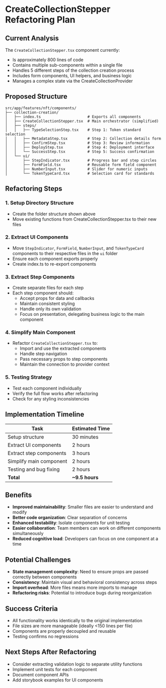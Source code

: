 # CreateCollectionStepper Refactoring Plan

## Current Analysis

The `CreateCollectionStepper.tsx` component currently:
- Is approximately 800 lines of code
- Contains multiple sub-components within a single file
- Handles 5 different steps of the collection creation process
- Includes form components, UI helpers, and business logic
- Manages a complex state via the CreateCollectionProvider

## Proposed Structure

```
src/app/features/nft/components/
├── collection-creation/
│   ├── index.ts                     # Exports all components
│   ├── CreateCollectionStepper.tsx  # Main orchestrator (simplified)
│   ├── steps/
│   │   ├── TypeSelectionStep.tsx    # Step 1: Token standard selection
│   │   ├── MetadataStep.tsx         # Step 2: Collection details form
│   │   ├── ConfirmStep.tsx          # Step 3: Review information
│   │   ├── DeployStep.tsx           # Step 4: Deployment interface
│   │   └── SuccessStep.tsx          # Step 5: Success confirmation
│   └── ui/
│       ├── StepIndicator.tsx        # Progress bar and step circles
│       ├── FormField.tsx            # Reusable form field component
│       ├── NumberInput.tsx          # Slider for numeric inputs
│       └── TokenTypeCard.tsx        # Selection card for standards
```

## Refactoring Steps

### 1. Setup Directory Structure
- Create the folder structure shown above
- Move existing functions from CreateCollectionStepper.tsx to their new files

### 2. Extract UI Components
- Move `StepIndicator`, `FormField`, `NumberInput`, and `TokenTypeCard` components to their respective files in the `ui` folder
- Ensure each component exports properly
- Create index.ts to re-export components

### 3. Extract Step Components
- Create separate files for each step
- Each step component should:
  - Accept props for data and callbacks
  - Maintain consistent styling
  - Handle only its own validation
  - Focus on presentation, delegating business logic to the main component

### 4. Simplify Main Component
- Refactor `CreateCollectionStepper.tsx` to:
  - Import and use the extracted components
  - Handle step navigation
  - Pass necessary props to step components
  - Maintain the connection to provider context

### 5. Testing Strategy
- Test each component individually
- Verify the full flow works after refactoring
- Check for any styling inconsistencies

## Implementation Timeline

| Task | Estimated Time |
|------|---------------|
| Setup structure | 30 minutes |
| Extract UI components | 2 hours |
| Extract step components | 3 hours |
| Simplify main component | 2 hours |
| Testing and bug fixing | 2 hours |
| **Total** | **~9.5 hours** |

## Benefits

- **Improved maintainability**: Smaller files are easier to understand and modify
- **Better code organization**: Clear separation of concerns
- **Enhanced testability**: Isolate components for unit testing
- **Easier collaboration**: Team members can work on different components simultaneously
- **Reduced cognitive load**: Developers can focus on one component at a time

## Potential Challenges

- **State management complexity**: Need to ensure props are passed correctly between components
- **Consistency**: Maintain visual and behavioral consistency across steps
- **Import overhead**: More files means more imports to manage
- **Refactoring risks**: Potential to introduce bugs during reorganization

## Success Criteria

- All functionality works identically to the original implementation
- File sizes are more manageable (ideally <150 lines per file)
- Components are properly decoupled and reusable
- Testing confirms no regressions

## Next Steps After Refactoring

- Consider extracting validation logic to separate utility functions
- Implement unit tests for each component
- Document component APIs
- Add storybook examples for UI components 